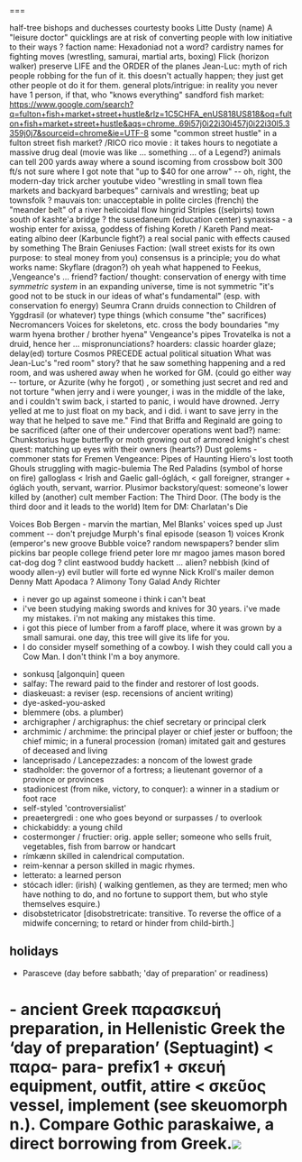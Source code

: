 
===

half-tree bishops and duchesses
courtesty books
Litte Dusty (name)
A "leisure doctor"
quicklings are at risk of converting people with low initiative to their ways ?
faction name: Hexadoniad
not a word? cardistry
names for fighting moves (wrestling, samurai, martial arts, boxing)
Flick (horizon walker) preserve LIFE and the ORDER of the planes
Jean-Luc: myth of rich people robbing for the fun of it. this doesn't actually happen; they just get other people ot do it for them.
general plots/intrigue: in reality you never have 1 person, if that, who "knows everything"
sandford fish market:  https://www.google.com/search?q=fulton+fish+market+street+hustle&rlz=1C5CHFA_enUS818US818&oq=fulton+fish+market+street+hustle&aqs=chrome..69i57j0i22i30i457j0i22i30l5.3359j0j7&sourceid=chrome&ie=UTF-8
some "common street hustle" in a fulton street fish market?  /RICO
rico movie : it takes hours to negotiate a massive drug deal (movie was like … something … of a Legend?)
animals can tell 200 yards away where a sound iscoming from
crossbow bolt 300 ft/s
not sure where I got note that "up to $40 for one arrow" -- oh, right, the modern-day trick archer youtube video
"wrestling in small town flea markets and backyard barbeques"
carnivals and wrestling; beat up townsfolk ?
mauvais ton: unacceptable in polite circles (french)
the "meander belt" of a river
helicoidal flow
hingrid
Striples ((selpirts) town south of kashte'a bridge ?
the susedaneum (education center)
synaxissa - a woship enter for axissa, goddess of fishing
Koreth / Kareth
Pand
meat-eating albino deer (Karbuncle fight?)
a real social panic with effects caused by something
The Brain Geniuses
Faction: (wall street exists for its own purpose: to steal money from you)
consensus is a principle; you do what works
name: Skyflare (dragon?)
oh yeah what happened to Feekus, ,Vengeance's … friend?
faction/ thought: conservation of energy with  time *symmetric system*
in an expanding universe, time is not symmetric
"it's good not to be stuck in our ideas of what's fundamental" (esp. with conservation fo energy)
Seumra Crann druids connection to Children of Yggdrasil (or whatever) type things (which consume "the" sacrifices)
 Necromancers
Voices for skeletons, etc.
cross the body boundaries
"my warm hyena brother / brother hyena"
Vengeance's pipes
Trovatelka is not a druid, hence her … mispronunciations?
hoarders: classic hoarder glaze; delay(ed) torture
Cosmos PRECEDE actual political situation
What was Jean-Luc's "red room" story? that he saw something happening and a red room, and was ushered away when he worked for GM. (could go either way -- torture, or Azurite (why he forgot) , or something just secret and red and not torture
"when jerry and i were younger, i was in the middle of the lake, and i couldn't swim back, i started to panic, i would have drowned. Jerry yelled at me to just float on my back, and i did. i want to save jerry in the way that he helped to save me."
Find that Briffa and Reginald are going to be sacrificed (after one of their undercover operations went bad?)
name: Chunkstorius
huge butterfly or moth growing out of armored knight's chest
quest: matching up eyes with their owners (hearts?)
Dust golems - commoner stats for Fremen
Vengeance: Pipes of Haunting
Hiero's lost tooth
Ghouls struggling with magic-bulemia
The Red Paladins (symbol of horse on fire)
galloglass < Irish and Gaelic gall-óglách, < gall foreigner, stranger + óglách youth, servant, warrior. 
Plusimor
backstory/quest: someone's lower killed by (another) cult member
Faction: The Third Door. (The body is the third door and it leads to the world)
Item for DM: Charlatan's Die

Voices
Bob Bergen - marvin the martian, 
Mel Blanks' voices sped up
Just comment -- don't prejudge
Murph's final episode (season 1) voices
Kronk (emperor's new groove
Bubble voice?
random newspapers?
bender
slim pickins
bar people
college friend
peter lore
mr magoo
james mason
bored cat-dog dog ?
clint eastwood
buddy hackett
 … alien?
nebbish (kind of woody allen-y)
evil butler
will forte
ed wynne
Nick Kroll's mailer demon
Denny
Matt Apodaca ?
Alimony Tony
Galad
Andy Richter



- i never go up against someone i think i can't beat
- i've been studying making swords and knives for 30 years. i've made my mistakes. i'm not making any mistakes this time. 
- i got this piece of lumber from a faroff place, where it was grown by a small samurai. one day, this tree will give its life for you.
- I do consider myself something of a cowboy. I wish they could call you a Cow Man. I don't think I'm a boy anymore.

* sonkusq [algonquin]  queen
* salfay:  The reward paid to the finder and restorer of lost goods.
* diaskeuast: a reviser (esp. recensions of ancient writing)
* 	dye-asked-you-asked
* blemmere (obs. a plumber)
* archigrapher / archigraphus: the chief secretary or principal clerk
* archmimic / archmime: the principal player or chief jester or buffoon; the chief mimic; in a funeral procession (roman) imitated gait and gestures of deceased and living
* lanceprisado / Lancepezzades: a noncom of the lowest grade
* stadholder: the governor of a fortress; a lieutenant governor of a province or provinces
* stadionicest (from nike, victory, to conquer): a winner in a stadium or foot race 
* self-styled 'controversialist'
* preaetergredi : one who goes beyond or surpasses / to overlook
* chickabiddy: a young child
* costermonger / fructier: orig. apple seller; someone who sells fruit, vegetables, fish from barrow or handcart
* rímkænn skilled in calendrical computation.
* reim-kennar a person skilled in magic rhymes.
* letterato: a learned person
* stócach idler: (irish) ( walking gentlemen, as they are termed; men who have nothing to do, and no fortune to support them, but who style themselves esquire.)
* disobstetricator [disobstretricate:  transitive. To reverse the office of a midwife concerning; to retard or hinder from child-birth.]

## holidays
- Parasceve (day before sabbath; 'day of preparation' or readiness)
# 	- ancient Greek παρασκευή preparation, in Hellenistic Greek the ‘day of preparation’ (Septuagint) < παρα- para- prefix1 + σκευή equipment, outfit, attire < σκεῦος vessel, implement (see skeuomorph n.). Compare Gothic paraskaiwe, a direct borrowing from Greek.![](https://www.w3.org/TR/webrtc/)

